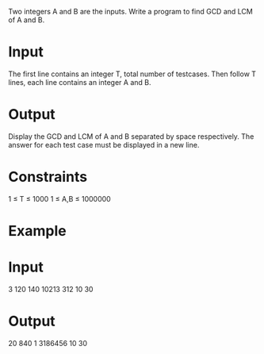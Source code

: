 Two integers A and B are the inputs. Write a program to find GCD and LCM of A and B.

# Input
The first line contains an integer T, total number of testcases. Then follow T lines, each line contains an integer A and B.

# Output
Display the GCD and LCM of A and B separated by space respectively. The answer for each test case must be displayed in a new line.

# Constraints
1 ≤ T ≤ 1000
1 ≤ A,B ≤ 1000000

# Example
# Input
3 
120 140
10213 312
10 30

# Output
20 840
1 3186456
10 30

